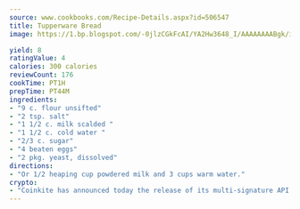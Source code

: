 ```yaml
---
source: www.cookbooks.com/Recipe-Details.aspx?id=506547
title: Tupperware Bread
image: https://1.bp.blogspot.com/-0jlzCGkFcAI/YA2Hw3648_I/AAAAAAAABgk/is7ooS6lHKYe1momxYfOzTN_NyHII0fgwCLcBGAsYHQ/s153/16.png

yield: 8
ratingValue: 4
calories: 300 calories
reviewCount: 176
cookTime: PT1H
prepTime: PT44M
ingredients:
- "9 c. flour unsifted"
- "2 tsp. salt"
- "1 1/2 c. milk scalded "
- "1 1/2 c. cold water "
- "2/3 c. sugar"
- "4 beaten eggs"
- "2 pkg. yeast, dissolved"
directions:
- "Or 1/2 heaping cup powdered milk and 3 cups warm water."
crypto:
- "Coinkite has announced today the release of its multi-signature API and Co-sign Pages, giving users the first Bitcoin platform of its kind to support M-of-15 signatures."
---
```

